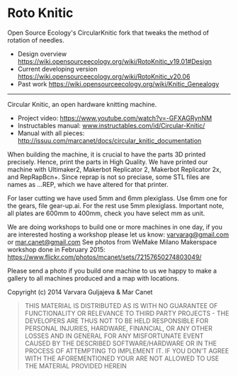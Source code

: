 Roto Knitic
===============

Open Source Ecology's CircularKnitic fork that tweaks the method of rotation of needles.
* Design overview https://wiki.opensourceecology.org/wiki/RotoKnitic_v19.01#Design
* Current developing version https://wiki.opensourceecology.org/wiki/RotoKnitic_v20.06
* Past work https://wiki.opensourceecology.org/wiki/Knitic_Genealogy

---

Circular Knitic, an open hardware knitting machine. 
* Project video: https://www.youtube.com/watch?v=-GFXAGRynNM
* Instructables manual: www.instructables.com/id/Circular-Knitic/
* Manual with all pieces: http://issuu.com/marcanet/docs/circular_knitic_documentation

When building the machine, it is crucial to have the parts 3D printed precisely. Hence, print the parts in High Quality.
We have printed our machine with Ultimaker2, Makerbot Replicator 2, Makerbot Replicator 2x, and RepRapBcn+. Since reprap is not so preciase, some STL files are names as ...REP, which we have altered for that printer.

For laser cutting we have used 5mm and 6mm plexiglass. Use 6mm one for the gears, file gear-up.ai. For the rest use 5mm plexiglass. Important note, all plates are 600mm to 400mm, check you have select mm as unit. 

We are doing workshops to build one or more machines in one day, if you are interested hosting a workshop please let us know:
varvarag@gmail.com  or mar.canet@gmail.com See photos from WeMake Milano Makerspace workshop done in February 2015: https://www.flickr.com/photos/mcanet/sets/72157650274803049/

Please send a photo if you build one machine to us we happy to make a gallery to all machines produced and a map with locations.

Copyright (c) 2014 Varvara Guljajeva & Mar Canet 


> THIS MATERIAL IS DISTRIBUTED AS IS WITH NO GUARANTEE OF FUNCTIONALITY OR RELEVANCE TO THIRD PARTY PROJECTS - THE DEVELOPERS ARE THUS NOT TO BE HELD RESPONSIBLE FOR PERSONAL INJURIES, HARDWARE, FINANCIAL, OR ANY OTHER LOSSES AND IN GENERAL FOR ANY MISFORTUNATE EVENT CAUSED BY THE DESCRIBED SOFTWARE/HARDWARE OR IN THE PROCESS OF ATTEMPTING TO IMPLEMENT IT. IF YOU DON'T AGREE WITH THE AFOREMENTIONED YOUR ARE NOT ALLOWED TO USE THE MATERIAL PROVIDED HEREIN
